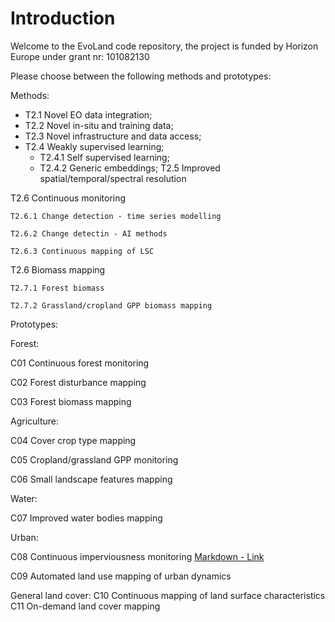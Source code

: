 # Introduction
Welcome to the EvoLand code repository, the project is funded by Horizon Europe under grant nr: 101082130

Please choose between the following methods and prototypes:

Methods:

* T2.1 Novel EO data integration;
* T2.2 Novel in-situ and training data;
* T2.3 Novel infrastructure and data access;
* T2.4 Weakly supervised learning;
	* T2.4.1 Self supervised learning;
	* T2.4.2 Generic embeddings;
T2.5 Improved spatial/temporal/spectral resolution

T2.6 Continuous monitoring

	T2.6.1 Change detection - time series modelling
 
	T2.6.2 Change detectin - AI methods
 
	T2.6.3 Continuous mapping of LSC
 
T2.6 Biomass mapping

	T2.7.1 Forest biomass
 
	T2.7.2 Grassland/cropland GPP biomass mapping


Prototypes:

Forest:

C01 Continuous forest monitoring

C02 Forest disturbance mapping

C03 Forest biomass mapping

Agriculture:

C04 Cover crop type mapping

C05 Cropland/grassland GPP monitoring

C06 Small landscape features mapping

Water:

C07 Improved water bodies mapping

Urban:

C08 Continuous imperviousness monitoring [Markdown - Link]([#Link](https://github.com/Evoland-Land-Monitoring-Evolution/C8_ContinuousImperviousness.git))

C09 Automated land use mapping of urban dynamics

General land cover:
C10 Continuous mapping of land surface characteristics
C11 On-demand land cover mapping
